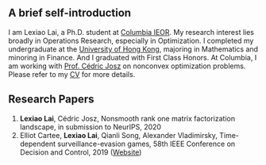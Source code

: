 
## A brief self-introduction

I am Lexiao Lai, a Ph.D. student at [Columbia IEOR](https://ieor.columbia.edu/). My research interest lies broadly in Operations Research, especially in Optimization. I completed my undergraduate at the [University of Hong Kong](https://www.hku.hk/), majoring in Mathematics and minoring in Finance. And I graduated with First Class Honors. At Columbia, I am working with [Prof. Cédric Josz](https://sites.google.com/site/cedricjosz/) on nonconvex optimization problems. Please refer to my [CV](/Lai_Lexiao_CV_07312020.pdf) for more details.

## Research Papers
1. **Lexiao Lai**, Cédric Josz, Nonsmooth rank one matrix factorization landscape, in submission to NeurIPS, 2020
2. Elliot Cartee, **Lexiao Lai**, Qianli Song, Alexander Vladimirsky, Time-dependent surveillance-evasion games, 58th IEEE Conference on Decision and Control, 2019 ([Website](https://eikonal-equation.github.io/TimeDependent_SEG/))

